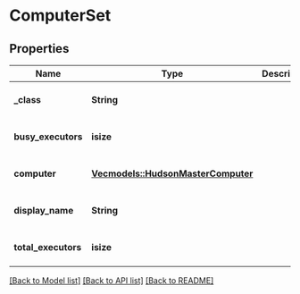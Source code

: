 # ComputerSet

## Properties
Name | Type | Description | Notes
------------ | ------------- | ------------- | -------------
**_class** | **String** |  | [optional] [default to None]
**busy_executors** | **isize** |  | [optional] [default to None]
**computer** | [**Vec<models::HudsonMasterComputer>**](HudsonMasterComputer.md) |  | [optional] [default to None]
**display_name** | **String** |  | [optional] [default to None]
**total_executors** | **isize** |  | [optional] [default to None]

[[Back to Model list]](../README.md#documentation-for-models) [[Back to API list]](../README.md#documentation-for-api-endpoints) [[Back to README]](../README.md)


